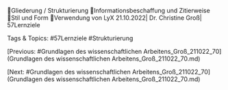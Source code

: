 Gliederung / Strukturierung
Informationsbeschaffung und Zitierweise
Stil und Form
Verwendung von LyX
21.10.2022| Dr. Christine Groß| 57Lernziele

   Tags & Topics:
   #57Lernziele
   #Strukturierung

[Previous: #Grundlagen des wissenschaftlichen Arbeitens_Groß_211022_70](Grundlagen des wissenschaftlichen Arbeitens_Groß_211022_70.md)

[Next: #Grundlagen des wissenschaftlichen Arbeitens_Groß_211022_70](Grundlagen des wissenschaftlichen Arbeitens_Groß_211022_70.md)